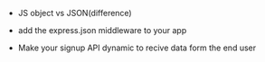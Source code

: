 
- JS object vs JSON(difference)

- add the express.json middleware to your app 
- Make your signup API dynamic to recive data form the end user  
